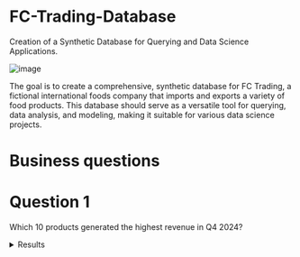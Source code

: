 # FC-Trading-Database
Creation of a Synthetic Database for Querying and Data Science Applications.

![image](https://github.com/user-attachments/assets/a445c6d2-0898-4ea2-96b1-7132c1d9f0d3)

The goal is to create a comprehensive, synthetic database for FC Trading, a fictional international foods company that imports and exports a variety of food products. This database should serve as a versatile tool for querying, data analysis, and modeling, making it suitable for various data science projects.

# Business questions

# Question 1
Which 10 products generated the highest revenue in Q4 2024?
<details>
  <summary>Results</summary>
  

# Question 2
Which 10 countries generated the highest revenue?

# Question 3
Revenue in 2024 per product category
<details>
  <summary>Results</summary>
  | Row | Category     | Total Revenue         |
|-----|--------------|-----------------------|
| 1   | Condiments   | 1,135,774.12          |
| 2   | Beverages    | 1,124,646.53          |
| 3   | Seafood      | 1,092,799.42          |
| 4   | Dairy        | 973,502.71            |
| 5   | Produce      | 939,477.87            |
| 6   | Meat/Poultry | 899,082.94            |

  
# Question 4
Which countries had the highest revenue growth in 2024?
<details>
  <summary>Results</summary>
  | Row | Country        | Revenue 2024     | Revenue 2023     | Revenue Growth     |
|-----|----------------|------------------|------------------|--------------------|
| 1   | Brazil         | 502,694.95       | 454,799.79       | 0.1053             |
| 2   | Australia      | 59,166.35        | 54,744.84        | 0.0808             |
| 3   | United States  | 1,902,444.05     | 1,786,455.54     | 0.0649             |
| 4   | United Kingdom | 583,873.48       | 549,560.78       | 0.0624             |
| 5   | Sweden         | 55,214.69        | 52,407.13        | 0.0536             |
| 6   | Mexico         | 337,724.13       | 321,947.36       | 0.0490             |
| 7   | South Korea    | 65,664.81        | 62,966.72        | 0.0428             |
| 8   | Italy          | 166,735.65       | 166,258.39       | 0.0029             |
| 9   | Germany        | 720,279.60       | 719,308.82       | 0.0013             |
| 10  | France         | 458,021.27       | 458,473.26       | -0.0010            |

# Question 5
What was the average revenue growth from 2015 to 2024?
